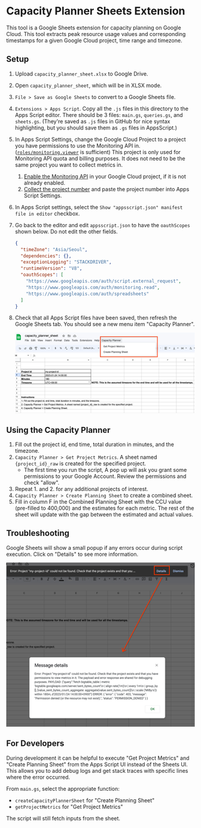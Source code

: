 # Capacity Planner Sheets Extension

This tool is a Google Sheets extension for capacity planning on Google Cloud. 
This tool extracts peak resource usage values and corresponding timestamps for a given Google Cloud project, time range and timezone.


## Setup

1. Upload `capacity_planner_sheet.xlsx` to Google Drive.
2. Open `capacity_planner_sheet`, which will be in XLSX mode.
3. `File > Save as Google Sheets` to convert to a Google Sheets file.
4. `Extensions > Apps Script`. Copy all the `.js` files in this directory to the Apps Script editor. There should be 3 files: `main.gs`, `queries.gs`, and `sheets.gs`. (They're saved as `.js` files in GitHub for nice syntax highlighting, but you should save them as `.gs` files in AppsScript.)
5. In Apps Script Settings, change the Google Cloud Project to a project you have permissions to use the Monitoring API in. ([`roles/monitoring.viewer`](https://cloud.google.com/monitoring/access-control#mon_roles_desc) is sufficient)
This project is only used for Monitoring API quota and billing purposes. It does 
not need to be the same project you want to collect metrics in.
   1. [Enable the Monitoring API](https://console.cloud.google.com/apis/api/monitoring.googleapis.com/metrics) in your Google Cloud project, if it is not already enabled. 
   2. [Collect the project number](https://console.cloud.google.com/welcome) and paste the project number into Apps Script Settings.
1. In Apps Script settings, select the `Show "appsscript.json" manifest file in editor` checkbox.
2. Go back to the editor and edit `appsscript.json` to have the `oauthScopes` shown below. Do not edit the other fields.
    ```json
    {
      "timeZone": "Asia/Seoul",
      "dependencies": {},
      "exceptionLogging": "STACKDRIVER",
      "runtimeVersion": "V8",
      "oauthScopes": [
        "https://www.googleapis.com/auth/script.external_request",
        "https://www.googleapis.com/auth/monitoring.read",
        "https://www.googleapis.com/auth/spreadsheets"
      ]
    }
    ```
8. Check that all Apps Script files have been saved, then refresh the Google Sheets tab. You should see a new menu item "Capacity Planner".

    ![Capacity Planner menu in Google Sheets](images/capacity_planner_menu.png)

## Using the Capacity Planner

1. Fill out the project id, end time, total duration in minutes, and the timezone.	
2. `Capacity Planner > Get Project Metrics`. A sheet named `{project_id}_raw` is created for the specified project.	
   - The first time you run the script, A pop up will ask you grant some permissions to your Google Account. Review the permissions and check "allow".
3. Repeat 1. and 2. for any additional projects of interest.
4. `Capacity Planner > Create Planning Sheet` to create a combined sheet.
5. Fill in column F in the Combined Planning Sheet with the CCU value (pre-filled to 400,000) and the estimates for each metric. The rest of the sheet will update with the gap between the estimated and actual values.



## Troubleshooting

Google Sheets will show a small popup if any errors occur during script execution. Click on "Details" to see more information.

![Image showing 'details' link and full error details box](images/error_details.png)



## For Developers

During development it can be helpful to execute "Get Project Metrics" and "Create Planning Sheet" from the Apps Script UI instead of the Sheets UI. This allows you to add debug logs and get stack traces with specific lines where the error occurred.

From `main.gs`, select the appropriate function:
* `createCapacityPlannerSheet` for "Create Planning Sheet"
* `getProjectMetrics` for "Get Project Metrics"

The script will still fetch inputs from the sheet.
